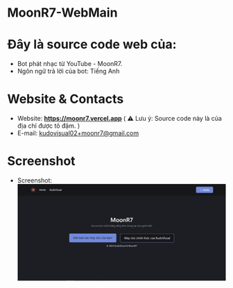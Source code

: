 # MoonR7-WebMain
# Đây là source code web của:
* Bot phát nhạc từ YouTube - MoonR7.
* Ngôn ngữ trả lời của bot: Tiếng Anh
# Website & Contacts
* Website: **https://moonr7.vercel.app** ( ⚠️ Lưu ý: Source code này là của địa chỉ được tô đậm. )
* E-mail: kudovisual02+moonr7@gmail.com
# Screenshot
* Screenshot:
![screenshot](./images/screenshot.png)
